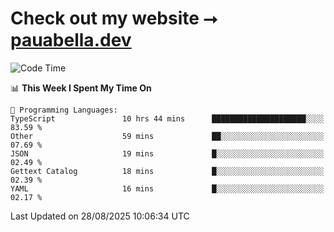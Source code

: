 # Check out my website ⭢ [pauabella.dev](https://pauabella.dev)

<!--START_SECTION:waka-->
![Code Time](http://img.shields.io/badge/Code%20Time-4%2C728%20hrs%206%20mins-blue)

📊 **This Week I Spent My Time On** 

```text
💬 Programming Languages: 
TypeScript               10 hrs 44 mins      █████████████████████░░░░   83.59 % 
Other                    59 mins             ██░░░░░░░░░░░░░░░░░░░░░░░   07.69 % 
JSON                     19 mins             █░░░░░░░░░░░░░░░░░░░░░░░░   02.49 % 
Gettext Catalog          18 mins             █░░░░░░░░░░░░░░░░░░░░░░░░   02.39 % 
YAML                     16 mins             █░░░░░░░░░░░░░░░░░░░░░░░░   02.17 % 
```


 Last Updated on 28/08/2025 10:06:34 UTC
<!--END_SECTION:waka-->

